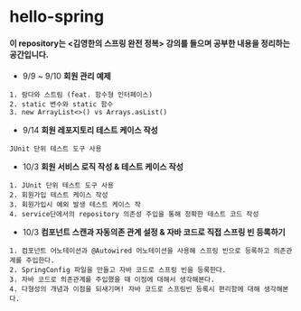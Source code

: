 # hello-spring 
#### 이 repository는 <김영한의 스프링 완전 정복> 강의를 들으며 공부한 내용을 정리하는 공간입니다.


* 9/9 ~ 9/10 **회원 관리 예제**
```
1. 람다와 스트림 (feat. 함수형 인터페이스)
2. static 변수와 static 함수
3. new ArrayList<>() vs Arrays.asList()
```

* 9/14 **회원 레포지토리 테스트 케이스 작성**
```
JUnit 단위 테스트 도구 사용
```

* 10/3 **회원 서비스 로직 작성 & 테스트 케이스 작성**
```
1. JUnit 단위 테스트 도구 사용
2. 회원가입 테스트 케이스 작성
3. 회원가입시 예외 발생 테스트 케이스 작
4. service단에서의 repository 의존성 주입을 통해 정확한 테스트 코드 작성
```

* 10/3 **컴포넌트 스캔과 자동의존 관계 설정 & 자바 코드로 직접 스프링 빈 등록하기**
```
1. 컴포넌트 어노테이션과 @Autowired 어노테이션을 사용해 스프링 빈으로 등록하고 의존관계를 주입한다.
2. SpringConfig 파일을 만들고 자바 코드로 스프링 빈을 등록한다.
3. 자바 코드로 의존관계를 주입했을 때 이점에 대해서 생각해본다. 
4. 다형성의 개념과 이점을 되새기며! 자바 코드로 스프링빈 등록시 편리함에 대해 생각해본다. 
```
